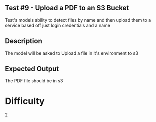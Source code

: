 ## Test #9 - Upload a PDF to an S3 Bucket


Test's models ability to detect files by name and then upload them to a service based off just login credentials and a name

## Description

The model will be asked to Upload a file in it's environment to s3


## Expected Output

The PDF file should be in s3

# Difficulty

2
